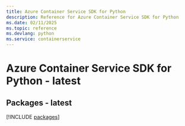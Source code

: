 ```yaml
---
title: Azure Container Service SDK for Python
description: Reference for Azure Container Service SDK for Python
ms.date: 02/11/2025
ms.topic: reference
ms.devlang: python
ms.service: containerservice
---
```

# Azure Container Service SDK for Python - latest
## Packages - latest
[!INCLUDE [packages](container-service-index.md)]